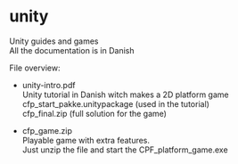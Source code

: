 # unity
Unity guides and games  
All the documentation is in Danish

File overview:

* unity-intro.pdf  
Unity tutorial in Danish witch makes a 2D platform game  
cfp_start_pakke.unitypackage (used in the tutorial)  
cfp_final.zip (full solution for the game)

* cfp_game.zip  
Playable game with extra features.   
Just unzip the file and start the CPF_platform_game.exe

